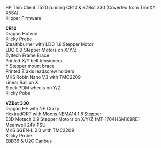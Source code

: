 HP Thin Client T520 running CR10 & VZBot 330 (Coverted from TronXY X5SA)  
Klipper Firmware  

**CR10**  
Dragon Hotend  
Klicky Probe  
Stealthburner with LDO 1.8 Stepper Motor  
LDO 0.9 Stepper Motors on X/Y/Z  
Zyltech Frame Brace  
Printed X/Y belt tensioners  
Y Stepper mount brace  
Printed Z axis leadscrew holders  
MKS Robin Nano V3 with TMC2209  
Linear Rail on X  
Stock POM wheels on Y/Z  
Klicky Pobe  

**VZBot 330**  
Dragon HF with NF Crazy  
HextrudORT with Moons NEMA14 1.8 Stepper  
E3D Motech 0.9 Stepper Motors on X/Y/Z (MT-1704HSM168RE)  
Meanwell 24V PSU  
MKS SGEN-L 2.0 with TMC2209  
Klicky Probe  
EBB36 & U2C Canbus  
